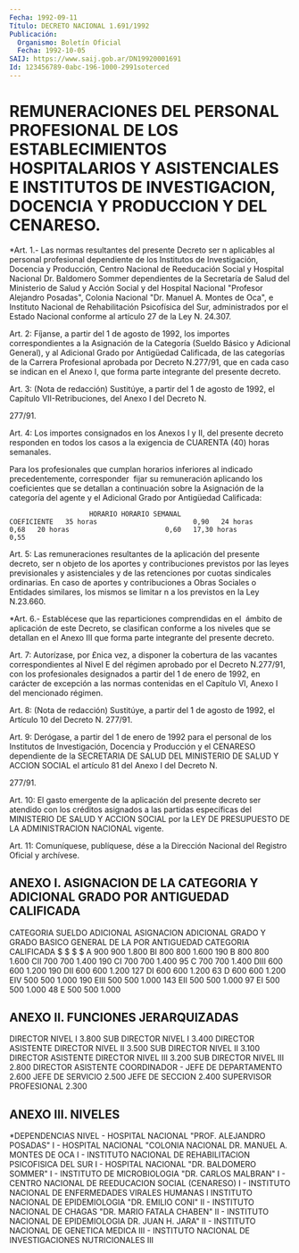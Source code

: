 ```yaml
---
Fecha: 1992-09-11
Título: DECRETO NACIONAL 1.691/1992
Publicación:
  Organismo: Boletín Oficial
  Fecha: 1992-10-05
SAIJ: https://www.saij.gob.ar/DN19920001691
Id: 123456789-0abc-196-1000-2991soterced
---
```

# REMUNERACIONES DEL PERSONAL PROFESIONAL DE LOS ESTABLECIMIENTOS HOSPITALARIOS Y ASISTENCIALES E INSTITUTOS DE INVESTIGACION, DOCENCIA Y PRODUCCION Y DEL CENARESO.

<a id="1"></a>
*Art.  1.-  Las  normas resultantes del presente Decreto ser n aplicables al personal  profesional  dependiente  de los Institutos de  Investigación,  Docencia  y  Producción,  Centro  Nacional   de Reeducación   Social  y  Hospital  Nacional  Dr.  Baldomero  Sommer dependientes de  la  Secretaría  de Salud del Ministerio de Salud y Acción  Social  y  del  Hospital  Nacional    "Profesor   Alejandro Posadas",  Colonia  Nacional  "Dr.  Manuel  A.  Montes  de Oca",  e Instituto    Nacional    de  Rehabilitación  Psicofísica  del  Sur, administrados por el Estado  Nacional conforme al artículo 27 de la Ley N. 24.307.

<a id="2"></a>
Art. 2: Fíjanse, a partir del 1 de agosto de 1992, los importes correspondientes  a  la Asignación de la Categoría (Sueldo Básico y Adicional General), y al Adicional Grado por Antigüedad Calificada, de las categorías  de  la  Carrera Profesional aprobada por Decreto N.277/91, que en cada caso se  indican  en  el Anexo I, que forma parte integrante del presente decreto.

<a id="3"></a>
Art. 3: (Nota de redacción) Sustitúye, a partir del 1 de agosto de 1992,  el  Capítulo VII-Retribuciones, del Anexo I del Decreto N.

277/91.

<a id="4"></a>
Art.  4:  Los  importes  consignados en los Anexos I y II, del presente decreto responden en todos  los  casos  a  la exigencia de CUARENTA (40) horas semanales.

Para  los  profesionales  que  cumplan  horarios  inferiores    al indicado   precedentemente,  corresponder   fijar  su  remuneración aplicando los  coeficientes que se detallan a continuación sobre la Asignación de la  categoría  del  agente  y  el Adicional Grado por Antigüedad Calificada:

                        HORARIO HORARIO SEMANAL                 COEFICIENTE   35 horas                        0,90   24 horas                        0,68   20 horas                        0,60   17,30 horas                     0,55

<a id="5"></a>
Art.  5:  Las  remuneraciones resultantes de la aplicación del presente decreto, ser n  objeto  de  los  aportes  y contribuciones previstos  por  las leyes previsionales y asistenciales  y  de  las retenciones por cuotas  sindicales ordinarias. En caso de aportes y contribuciones a Obras Sociales  o  Entidades similares, los mismos se limitar n a los previstos en la Ley N.23.660.

<a id="6"></a>
*Art. 6.- Establécese que las reparticiones comprendidas en el  ámbito  de aplicación de este Decreto, se clasifican conforme a los niveles que  se detallan en el Anexo III que forma parte integrante del presente decreto.

<a id="7"></a>
Art.  7: Autorízase, por £nica vez, a disponer la cobertura de las vacantes  correspondientes  al Nivel E del régimen aprobado por el Decreto N.277/91, con los profesionales  designados a partir del 1  de  enero  de  1992,  en  carácter  de excepción  a  las  normas contenidas  en  el  Capítulo  VI, Anexo I del  mencionado  régimen.

<a id="8"></a>
Art. 8: (Nota de redacción) Sustitúye, a partir del 1 de agosto de 1992, el Artículo 10 del Decreto N. 277/91.

<a id="9"></a>
Art.  9:  Derógase,  a  partir  del 1 de enero de 1992 para el personal de los Institutos de Investigación,  Docencia y Producción y el CENARESO dependiente de la SECRETARIA DE SALUD  DEL MINISTERIO DE SALUD Y ACCION SOCIAL el artículo 81 del Anexo I del  Decreto N.

277/91.

<a id="10"></a>
Art.  10:  El  gasto  emergente  de la aplicación del presente decreto ser  atendido con los créditos  asignados  a  las  partidas específicas  del MINISTERIO DE SALUD Y ACCION SOCIAL por la LEY  DE PRESUPUESTO DE LA ADMINISTRACION NACIONAL vigente.

<a id="11"></a>
Art. 11: Comuníquese, publíquese, dése a la Dirección Nacional del Registro Oficial y archívese.

## ANEXO I. ASIGNACION DE LA CATEGORIA Y ADICIONAL GRADO POR ANTIGUEDAD CALIFICADA

<a id="1"></a>
CATEGORIA  SUELDO ADICIONAL ASIGNACION  ADICIONAL GRADO Y GRADO    BASICO  GENERAL    DE LA     POR ANTIGUEDAD                            CATEGORIA     CALIFICADA             $        $         $              $  A         900      900       1.800  BI        800      800       1.600          190  B         800      800       1.600  CII       700      700       1.400          190  CI        700      700       1.400           95  C         700      700       1.400  DIII      600      600       1.200          190  DII       600      600       1.200          127  DI        600      600       1.200           63  D         600      600       1.200  EIV       500      500       1.000          190  EIII      500      500       1.000          143  EII       500      500       1.000           97  EI        500      500       1.000           48  E         500      500       1.000

## ANEXO II. FUNCIONES JERARQUIZADAS

<a id="1"></a>
DIRECTOR                       NIVEL I     3.800 SUB DIRECTOR                   NIVEL I     3.400 DIRECTOR ASISTENTE DIRECTOR                       NIVEL II    3.500 SUB DIRECTOR                   NIVEL II    3.100 DIRECTOR ASISTENTE DIRECTOR                       NIVEL III   3.200 SUB DIRECTOR                   NIVEL III   2.800 DIRECTOR ASISTENTE COORDINADOR - JEFE DE DEPARTAMENTO                            2.600 JEFE DE SERVICIO                           2.500 JEFE DE SECCION                            2.400 SUPERVISOR PROFESIONAL                     2.300

## ANEXO III. NIVELES

<a id="1"></a>
*DEPENDENCIAS                                   NIVEL - HOSPITAL NACIONAL "PROF. ALEJANDRO POSADAS"      I - HOSPITAL NACIONAL "COLONIA NACIONAL  DR. MANUEL A. MONTES DE OCA                      I - INSTITUTO NACIONAL DE REHABILITACION  PSICOFISICA DEL SUR                              I - HOSPITAL NACIONAL "DR. BALDOMERO SOMMER"         I - INSTITUTO DE MICROBIOLOGIA "DR. CARLOS MALBRAN"  I - CENTRO NACIONAL DE REEDUCACION SOCIAL (CENARESO) I - INSTITUTO NACIONAL DE ENFERMEDADES  VIRALES HUMANAS                                  I INSTITUTO NACIONAL DE EPIDEMIOLOGIA       "DR. EMILIO CONI"                           II - INSTITUTO NACIONAL DE CHAGAS  "DR. MARIO FATALA CHABEN"                        II - INSTITUTO NACIONAL DE EPIDEMIOLOGIA  DR. JUAN H. JARA"                                II - INSTITUTO NACIONAL DE GENETICA MEDICA            III - INSTITUTO NACIONAL DE INVESTIGACIONES   NUTRICIONALES                                   III
